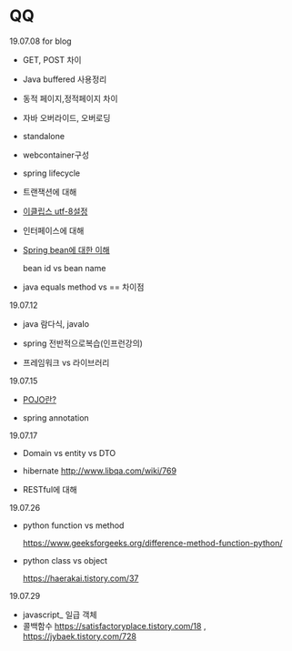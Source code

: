 # QQ



19.07.08 for blog

- GET, POST 차이

- Java buffered 사용정리

- 동적 페이지,정적페이지 차이 

- 자바 오버라이드, 오버로딩

- standalone

- webcontainer구성

- spring lifecycle

- 트랜잭션에 대해

- [이클립스 utf-8설정]([https://gangzzang.tistory.com/entry/%EC%9D%B4%ED%81%B4%EB%A6%BD%EC%8A%A4-%EA%B0%9C%EB%B0%9C%ED%99%98%EA%B2%BD-UTF8-%EC%9D%B8%EC%BD%94%EB%94%A9-%EC%84%A4%EC%A0%95](https://gangzzang.tistory.com/entry/이클립스-개발환경-UTF8-인코딩-설정))

- 인터페이스에 대해

- [Spring bean에 대한 이해](https://gmlwjd9405.github.io/2018/11/10/spring-beans.html)

  bean id vs bean name

- java equals method vs == 차이점



19.07.12

- java 람다식, javaIo

- spring 전반적으로복습(인프런강의)

- 프레임워크 vs 라이브러리



19.07.15

- [POJO란?](https://jojoldu.tistory.com/category/Spring?page=6)

- spring annotation 



19.07.17

- Domain vs entity vs DTO
- hibernate http://www.libqa.com/wiki/769

- RESTful에 대해



19.07.26

- python function vs method

  https://www.geeksforgeeks.org/difference-method-function-python/

- python class vs object

  https://haerakai.tistory.com/37



19.07.29

- javascript_ 일급 객체
- 콜백함수 <https://satisfactoryplace.tistory.com/18> , <https://jybaek.tistory.com/728>

